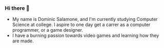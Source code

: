 ### Hi there 👋

- My name is Dominic Salamone, and I'm currently studying Computer Science at college. I aspire to one day get a carrer as a computer programmer, or a game designer.
- I have a burning passion towards video games and learning how they are made.
<!--
**DominicSalamone/DominicSalamone** is a ✨ _special_ ✨ repository because its `README.md` (this file) appears on your GitHub profile.

Here are some ideas to get you started:

- 🔭 I’m currently working on ...
- 🌱 I’m currently learning ...
- 👯 I’m looking to collaborate on ...
- 🤔 I’m looking for help with ...
- 💬 Ask me about ...
- 📫 How to reach me: ...
- 😄 Pronouns: ...
- ⚡ Fun fact: ...
-->
